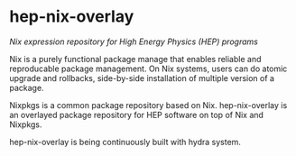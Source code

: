 hep-nix-overlay
===============

*Nix expression repository for High Energy Physics (HEP) programs*

Nix is a purely functional package manage that enables reliable and 
reproducable package management. On Nix systems, users can do atomic upgrade 
and rollbacks, side-by-side installation of multiple version of a package. 

Nixpkgs is a common package repository based on Nix. hep-nix-overlay is 
an overlayed package repository for HEP software on top of Nix and Nixpkgs. 


hep-nix-overlay is being continuously built with hydra system.
